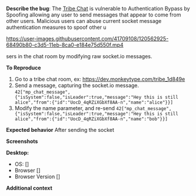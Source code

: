 <!--
**DID YOU MAKE SURE TO CLEAR CACHE BEFORE OPENING AN ISSUE?**
Sometimes your browser has old files cached and the bug you are experiencing might be already fixed, or is just a side effect of a new update. If you don't know how to do that, this website should help: https://www.pcmag.com/how-to/how-to-clear-your-cache-on-any-browser

-->

**Describe the bug**: The [Tribe Chat](https://dev.monkeytype.com/tribe) is vulnerable to Authentication Bypass by Spoofing allowing any user to send messages that appear to come from other users. Malicious users can abuse current socket message authentication measures to spoof other u


https://user-images.githubusercontent.com/41709108/120562925-68490b80-c3d5-11eb-8ca0-e184e75d550f.mp4


sers in the chat room by modifying raw socket.io messages.

<!-- **Did it happen in incognito mode?**

https://user-images.githubusercontent.com/41709108/120562760-0ee0dc80-c3d5-11eb-9133-2279e1d5fae5.mp4


Sometimes things work in incognito mode, which allows me to further track down the issue. -->


**To Reproduce** <!-- Steps to reproduce the behavior: -->

1. Go to a tribe chat room, ex: https://dev.monkeytype.com/tribe_1d849e
2. Send a message, capturing the socket.io message. 
`42["mp_chat_message",{"isSystem":false,"isLeader":true,"message":"Hey this is still alice","from":{"id":"UocD_4qRZiXGbXf8AA-n","name":"alice"}}]`
3. Modify the name parameter, and re-send
`42["mp_chat_message",{"isSystem":false,"isLeader":true,"message":"Hey this is still alice","from":{"id":"UocD_4qRZiXGbXf8AA-n","name":"bob"}}]`  

**Expected behavior** After sending the socket

**Screenshots** <!-- If applicable, add screenshots to further help explain your problem. -->

**Desktop:** <!-- if you encountered an issue while using Monkeytype on your computer please complete the following information, delete this section if not-->

- OS: [] <!-- e.g. Windows 10, MacOS, Linux-->
- Browser [] <!-- e.g. Chrome, Firefox, Safari, etc... -->
- Browser Version [] <!-- e.g. 22 -->


**Additional context** <!-- Add any other context about the problem here. -->
